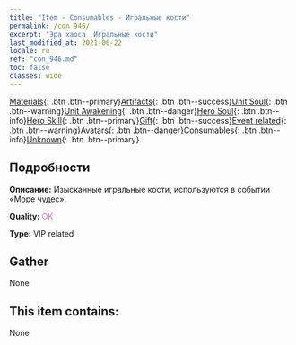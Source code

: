 ```yaml
---
title: "Item - Consumables - Игральные кости"
permalink: /con_946/
excerpt: "Эра хаоса  Игральные кости"
last_modified_at: 2021-06-22
locale: ru
ref: "con_946.md"
toc: false
classes: wide
---
```

 [Materials](/ItemsRU/){: .btn .btn--primary}[Artifacts](/ItemsRU/Artifacts/){: .btn .btn--success}[Unit Soul](/ItemsRU/UnitSoul/){: .btn .btn--warning}[Unit Awakening](/ItemsRU/UnitAwakening/){: .btn .btn--danger}[Hero Soul](/ItemsRU/HeroSoul/){: .btn .btn--info}[Hero Skill](/ItemsRU/HeroSkill/){: .btn .btn--primary}[Gift](/ItemsRU/Gift/){: .btn .btn--success}[Event related](/ItemsRU/Events/){: .btn .btn--warning}[Avatars](/ItemsRU/Avatars/){: .btn .btn--danger}[Consumables](/ItemsRU/Consumables/){: .btn .btn--info}[Unknown](/ItemsRU/Unknown/){: .btn .btn--primary}

## Подробности
 **Описание:** Изысканные игральные кости, используются в событии «Море чудес».

 **Quality:** <span style="color: #DA70D6">OK</span>

 **Type:** VIP related

## Gather

  None

## This item contains:

  None

